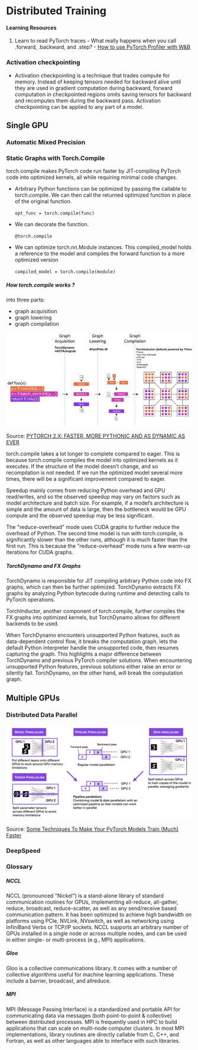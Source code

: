 # Distributed Training

#### Learning Resources
1. Learn to read PyTorch traces - What really happens when you call .forward, .backward, and .step? -
[How to use PyTorch Profiler with W&B](https://wandb.ai/wandb/trace/reports/A-Public-Dissection-of-a-PyTorch-Training-Step--Vmlldzo5MDE3NjU)


### Activation checkpointing
- Activation checkpointing is a technique that trades compute for memory. Instead of keeping tensors needed for backward alive until they are used in gradient computation during backward, forward computation in checkpointed regions omits saving tensors for backward and recomputes them during the backward pass. Activation checkpointing can be applied to any part of a model.


## Single GPU
	
### Automatic Mixed Precision


### Static Graphs with Torch.Compile
<p>
	torch.compile makes PyTorch code run faster by JIT-compiling PyTorch code into optimized kernels, all while requiring minimal code changes.
</p>
<ul>
	<li>Arbitrary Python functions can be optimized by passing the callable to torch.compile. We can then call the returned optimized function in place of the original function.
		<p>
			<code>opt_func = torch.compile(func)</code>
		</p>
	</li>
	<li>
		We can decorate the function.
		<p>
			<code>@torch.compile</code>
		</p>
	</li>
	<li>
		We can  optimize torch.nn.Module instances. This compiled_model holds a reference to the model and compiles the forward function to a more optimized version
		<p>
			<code>compiled_model = torch.compile(module)</code>
		</p>
	</li>
</ul>

##### How torch.compile works ?
into three parts:
<ul>
	<li>graph acquisition</li>
	<li>graph lowering</li>
	<li>graph compilation</li>
</ul>

<div class="container py-4 py-md-5 px-4 px-md-3 text-body-secondary">
    <div class="row" >
      <div class="col-lg-6 mb-6">
        <img src="../../_static/distributed_training_and_pytorch/distributed_training/pytorch-compile.jpg"></img>
      </div>
    </div>
</div>

Source: [PYTORCH 2.X: FASTER, MORE PYTHONIC AND AS DYNAMIC AS EVER](https://pytorch.org/get-started/pytorch-2.0/)

torch.compile takes a lot longer to complete compared to eager. This is because torch.compile compiles the model into optimized kernels as it executes. If the structure of the model doesn’t change, and so recompilation is not needed. If we run the optimized model several more times, there will be a significant improvement compared to eager.

Speedup mainly comes from reducing Python overhead and GPU read/writes, and so the observed speedup may vary on factors such as model architecture and batch size. For example, if a model’s architecture is simple and the amount of data is large, then the bottleneck would be GPU compute and the observed speedup may be less significant.

The "reduce-overhead" mode uses CUDA graphs to further reduce the overhead of Python. The second time model is run with torch.compile, is significantly slower than the other runs, although it is much faster than the first run. This is because the "reduce-overhead" mode runs a few warm-up iterations for CUDA graphs.

##### TorchDynamo and FX Graphs

TorchDynamo is responsible for JIT compiling arbitrary Python code into FX graphs, which can then be further optimized. TorchDynamo extracts FX graphs by analyzing Python bytecode during runtime and detecting calls to PyTorch operations.

TorchInductor, another component of torch.compile, further compiles the FX graphs into optimized kernels, but TorchDynamo allows for different backends to be used.

When TorchDynamo encounters unsupported Python features, such as data-dependent control flow, it breaks the computation graph, lets the default Python interpreter handle the unsupported code, then resumes capturing the graph. This highlights a major difference between TorchDynamo and previous PyTorch compiler solutions. When encountering unsupported Python features, previous solutions either raise an error or silently fail. TorchDynamo, on the other hand, will break the computation graph.


## Multiple GPUs

### Distributed Data Parallel
<div class="container py-4 py-md-5 px-4 px-md-3 text-body-secondary">
    <div class="row" >
      <div class="col-lg-6 mb-6">
        <img src="../../_static/distributed_training_and_pytorch/distributed_training/multi-gpu.png"></img>
      </div>
    </div>
</div>

Source: [Some Techniques To Make Your PyTorch Models Train (Much) Faster](https://sebastianraschka.com/blog/2023/pytorch-faster.html)


### DeepSpeed



### Glossary

##### NCCL 
NCCL (pronounced "Nickel") is a stand-alone library of standard communication routines for GPUs, implementing all-reduce, all-gather, reduce, broadcast, reduce-scatter, as well as any send/receive based communication pattern. It has been optimized to achieve high bandwidth on platforms using PCIe, NVLink, NVswitch, as well as networking using InfiniBand Verbs or TCP/IP sockets. NCCL supports an arbitrary number of GPUs installed in a single node or across multiple nodes, and can be used in either single- or multi-process (e.g., MPI) applications.

##### Gloo
Gloo is a collective communications library. It comes with a number of collective algorithms useful for machine learning applications. These include a barrier, broadcast, and allreduce.

##### MPI
MPI (Message Passing Interface) is a standardized and portable API for communicating data via messages (both point-to-point & collective) between distributed processes. MPI is frequently used in HPC to build applications that can scale on multi-node computer clusters. In most MPI implementations, library routines are directly callable from C, C++, and Fortran, as well as other languages able to interface with such libraries.



